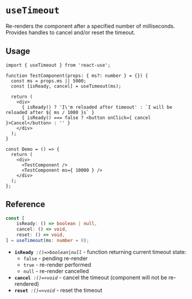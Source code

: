 # `useTimeout`

Re-renders the component after a specified number of milliseconds.  
Provides handles to cancel and/or reset the timeout.

## Usage

```tsx
import { useTimeout } from 'react-use';

function TestComponent(props: { ms?: number } = {}) {
  const ms = props.ms || 5000;
  const [isReady, cancel] = useTimeout(ms);

  return (
    <div>
      { isReady() ? 'I\'m reloaded after timeout' : `I will be reloaded after ${ ms / 1000 }s` }
      { isReady() === false ? <button onClick={ cancel }>Cancel</button> : '' }
    </div>
  );
}

const Demo = () => {
  return (
    <div>
      <TestComponent />
      <TestComponent ms={ 10000 } />
    </div>
  );
};
```

## Reference
<!-- eslint-skip -->
```ts 
const [
    isReady: () => boolean | null,
    cancel: () => void,
    reset: () => void,
] = useTimeout(ms: number = 0);
```

- **`isReady`**_` :()=>boolean|null`_ - function returning current timeout state:
    - `false` - pending re-render
    - `true` - re-render performed
    - `null` - re-render cancelled
- **`cancel`**_` :()=>void`_ - cancel the timeout (component will not be re-rendered)
- **`reset`**_` :()=>void`_ - reset the timeout
